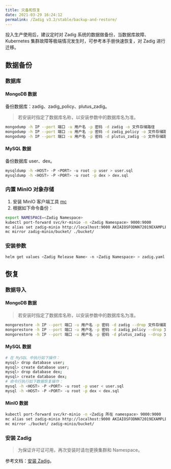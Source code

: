 ```yaml
---
title: 灾备和恢复
date: 2021-03-29 16:24:12
permalink: /Zadig v3.2/stable/backup-and-restore/
---
```


投入生产使用后，建议定时对 Zadig 系统的数据做备份，当数据库故障、Kubernetes 集群故障等极端情况发生时，可参考本手册快速恢复，对 Zadig 进行迁移。

## 数据备份

### 数据库

#### MongoDB 数据

备份数据库：zadig、zadig_policy、plutus_zadig。

> 若安装时指定了数据库名称，以安装参数中的数据库名为准。

```bash
mongodump -h IP --port 端口 -u 用户名 -p 密码 -d zadig -o 文件存储路径
mongodump -h IP --port 端口 -u 用户名 -p 密码 -d zadig_policy -o 文件存储路径
mongodump -h IP --port 端口 -u 用户名 -p 密码 -d plutus_zadig -o 文件存储路径
```

#### MySQL 数据

备份数据库 user、dex。

```bash
mysqldump -h <HOST> -P <PORT> -u root -p user > user.sql
mysqldump -h <HOST> -P <PORT> -u root -p dex > dex.sql
```

### 内置 MinIO 对象存储

1. 安装 MinIO 客户端工具 [mc](http://dl.minio.org.cn/client/mc/)
2. 根据如下命令备份：
``` bash
export NAMESPACE=<Zadig Namespace>
kubectl port-forward svc/kr-minio -n <Zadig Namespace> 9000:9000
mc alias set zadig-minio http://localhost:9000 AKIAIOSFODNN72019EXAMPLE wJalrXUtnFEMI2019K7MDENGbPxRfiCYEXAMPLEKEY
mc mirror zadig-minio/bucket/ ./bucket/
```
### 安装参数

``` bash
helm get values <Zadig Release Name> -n <Zadig Namespace> > zadig.yaml
```

## 恢复

### 数据导入

#### MongoDB 数据

> 若安装时指定了数据库名称，以安装参数中的数据库名为准。

```bash
mongorestore -h IP --port 端口 -u 用户名 -p 密码 -d zadig --drop 文件存储路径
mongorestore -h IP --port 端口 -u 用户名 -p 密码 -d zadig_policy --drop 文件存储路径
mongorestore -h IP --port 端口 -u 用户名 -p 密码 -d plutus_zadig --drop 文件存储路径
```

#### MySQL 数据

```bash
# 在 MySQL 中执行如下操作：
mysql> drop database user;
mysql> create database user;
mysql> drop database dex;
mysql> create database dex;
# 命令行执行如下数据恢复操作：
mysql -h <HOST> -P <PORT> -u root -p user < user.sql
mysql -h <HOST> -P <PORT> -u root -p dex < dex.sql
```

#### MinIO 数据

``` bash
kubectl port-forward svc/kr-minio -n <Zadig 所在 namespace> 9000:9000 
mc alias set zadig-minio http://localhost:9000 AKIAIOSFODNN72019EXAMPLE wJalrXUtnFEMI2019K7MDENGbPxRfiCYEXAMPLEKEY
mc mirror ./bucket/ zadig-minio/bucket/ 
```

### 安装 Zadig
> 为保证许可证可用，再次安装时请勿更换集群和 Namespace。

参考文档：[安装 Zadig](/cn/Zadig%20v3.2/install/helm-deploy/)。
